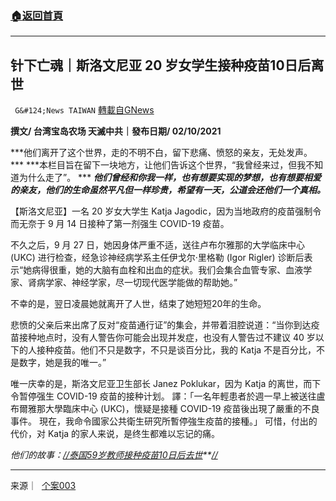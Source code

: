 ###  [:house:返回首頁](https://github.com/ourhimalayas/txt)
---


## 针下亡魂｜斯洛文尼亚 20 岁女学生接种疫苗10日后离世
` G&#124;News TAIWAN` [轉載自GNews](https://gnews.org/zh-hans/1568651/)

**撰文/ 台湾宝岛农场 天滅中共｜發布日期/ 02/10/2021**

***他们离开了这个世界，走的不明不白，留下悲痛、愤怒的亲友，无处发声。 ***
***本栏目旨在留下一块地方，让他们告诉这个世界，“我曾经来过，但我不知道为什么走了”。 ***
***他们曾经和你我一样，也有想要实现的梦想，也有想要相爱的亲友，他们的生命虽然平凡但一样珍贵，希望有一天，公道会还他们一个真相。***

【斯洛文尼亚】一名 20 岁女大学生 Katja Jagodic，因为当地政府的疫苗强制令而无奈于 9 月 14 日接种了第一剂强生 COVID-19 疫苗。

不久之后，9 月 27 日，她因身体严重不适，送往卢布尔雅那的大学临床中心 (UKC) 进行检查，经急诊神经病学系主任伊戈尔·里格勒 (Igor Rigler) 诊断后表示“她病得很重，她的大脑有血栓和出血的症状。我们会集合血管专家、血液学家、肾病学家、神经学家，尽一切现代医学能做的帮助她。”

不幸的是，翌日凌晨她就离开了人世，结束了她短短20年的生命。

悲愤的父亲后来出席了反对“疫苗通行证”的集会，并带着泪腔说道：“当你到达疫苗接种地点时，没有人警告你可能会出现并发症，也没有人警告过不建议 40 岁以下的人接种疫苗。他们不只是数字，不只是谈百分比，我的 Katja 不是百分比，不是数字，她是我的唯一。”

唯一庆幸的是，斯洛文尼亚卫生部长 Janez Poklukar，因为 Katja 的离世，而下令暂停强生 COVID-19 疫苗的接种计划。
譯：「一名年輕患者於週一早上被送往盧布爾雅那大學臨床中心 (UKC)，懷疑是接種 COVID-19 疫苗後出現了嚴重的不良事件。
現在，我命令國家公共衛生研究所暫停強生疫苗的接種。」
可惜，付出的代价，对 Katja 的家人来说，是终生都难以忘记的痛。

*他们的故事：[//泰国](https://gnews.org/zh-hant/1568338/)[59](https://gnews.org/zh-hans/1568655/)[岁](https://gnews.org/zh-hant/1568338/)[教师](https://gnews.org/zh-hans/1568655/)[接种疫苗10日后去世](https://gnews.org/zh-hant/1568338/)**[//](https://gnews.org/zh-hant/1568338/)*

* * *

来源｜  [个案003](https://thecovidworld.com/slovenia-suspends-janssen-covid-19-vaccine-after-the-death-of-a-20-year-old-student/)
